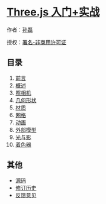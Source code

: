 # [Three.js 入门+实战](http://threejs.yzsunlei.com)

作者：[孙磊](http://threejs.yzsunlei.com)

授权：<a rel="license" href="http://creativecommons.org/licenses/by-nc/4.0/">署名-非商用许可证</a>

## 目录
1. [前言](#README)
1. [概述](#docs/placeholder)
1. [照相机](#docs/placeholder)
1. [几何形状](#docs/placeholder)
1. [材质](#docs/placeholder)
1. [网格](#docs/placeholder)
1. [动画](#docs/placeholder)
1. [外部模型](#docs/placeholder)
1. [光与影](#docs/placeholder)
1. [着色器](#docs/placeholder)

## 其他
- [源码](http://github.com/yzsunlei/Threejs-Todo/)
- [修订历史](https://github.com/yzsunlei/Threejs-Todo/commits/gh-pages)
- [反馈意见](https://github.com/yzsunlei/Threejs-Todo/issues)
